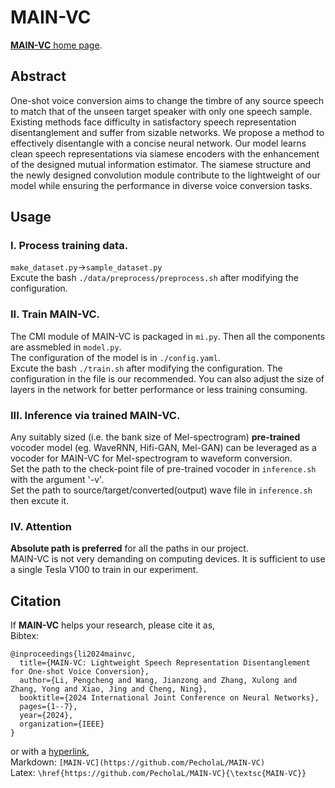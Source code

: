 # MAIN-VC

[**MAIN-VC** home page](https://pecholal.github.io/MAIN-VC-demo/).

## Abstract
One-shot voice conversion aims to change the timbre of any source speech to match that of the unseen target speaker with only one speech sample. Existing methods face difficulty in satisfactory speech representation disentanglement and suffer from sizable networks. We propose a method to effectively disentangle with a concise neural network. Our model learns clean speech representations via siamese encoders with the enhancement of the designed mutual information estimator. The siamese structure and the newly designed convolution module contribute to the lightweight of our model while ensuring the performance in diverse voice conversion tasks.

## Usage
### I. Process training data.
`make_dataset.py`->`sample_dataset.py`  
Excute the bash `./data/preprocess/preprocess.sh` after modifying the configuration.

### II. Train MAIN-VC.
The CMI module of MAIN-VC is packaged in `mi.py`. Then all the components are assmebled in `model.py`.  
The configuration of the model is in `./config.yaml`.  
Excute the bash `./train.sh` after modifying the configuration. The configuration in the file is our recommended. You can also adjust the size of layers in the network for better performance or less training consuming.

### III. Inference via trained MAIN-VC.
Any suitably sized (i.e. the bank size of Mel-spectrogram) **pre-trained** vocoder model (eg. WaveRNN, Hifi-GAN, Mel-GAN) can be leveraged as a vocoder for MAIN-VC for Mel-spectrogram to waveform conversion.  
Set the path to the check-point file of pre-trained vocoder in `inference.sh` with the argument '-v'.  
Set the path to source/target/converted(output) wave file in `inference.sh` then excute it. 

### IV. Attention
**Absolute path is preferred** for all the paths in our project.  
MAIN-VC is not very demanding on computing devices. It is sufficient to use a single Tesla V100 to train in our experiment.  

## Citation
If **MAIN-VC** helps your research, please cite it as,  
Bibtex: 
```
@inproceedings{li2024mainvc,
  title={MAIN-VC: Lightweight Speech Representation Disentanglement for One-shot Voice Conversion},
  author={Li, Pengcheng and Wang, Jianzong and Zhang, Xulong and Zhang, Yong and Xiao, Jing and Cheng, Ning},
  booktitle={2024 International Joint Conference on Neural Networks},
  pages={1--7},
  year={2024},
  organization={IEEE}
}
```

or with a [hyperlink](https://github.com/PecholaL/MAIN-VC),  
Markdown: `[MAIN-VC](https://github.com/PecholaL/MAIN-VC)`  
Latex: `\href{https://github.com/PecholaL/MAIN-VC}{\textsc{MAIN-VC}}`
